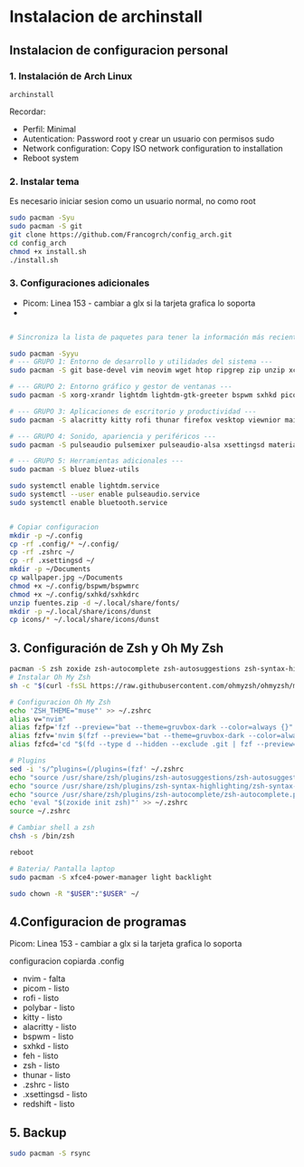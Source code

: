 # Instalacion de archinstall

## Instalacion de configuracion personal

### 1. Instalación de Arch Linux

    archinstall

Recordar:

- Perfil: Minimal
- Autentication: Password root y crear un usuario con permisos sudo
- Network configuration: Copy ISO network configuration to installation
- Reboot system

### 2. Instalar tema

Es necesario iniciar sesion como un usuario normal, no como root

```bash
sudo pacman -Syu
sudo pacman -S git
git clone https://github.com/Francogrch/config_arch.git
cd config_arch
chmod +x install.sh
./install.sh
```

### 3. Configuraciones adicionales

- Picom: Linea 153 - cambiar a glx si la tarjeta grafica lo soporta
-

```bash

# Sincroniza la lista de paquetes para tener la información más reciente

sudo pacman -Syyu
# --- GRUPO 1: Entorno de desarrollo y utilidades del sistema ---
sudo pacman -S git base-devel vim neovim wget htop ripgrep zip unzip xclip xdotool man xdg-user-dirs

# --- GRUPO 2: Entorno gráfico y gestor de ventanas ---
sudo pacman -S xorg-xrandr lightdm lightdm-gtk-greeter bspwm sxhkd picom feh dunst polybar

# --- GRUPO 3: Aplicaciones de escritorio y productividad ---
sudo pacman -S alacritty kitty rofi thunar firefox vesktop viewnior maim

# --- GRUPO 4: Sonido, apariencia y periféricos ---
sudo pacman -S pulseaudio pulsemixer pulseaudio-alsa xsettingsd material-gtk-theme papirus-icon-theme redshift polkit-gnome xcolor

# --- GRUPO 5: Herramientas adicionales ---
sudo pacman -S bluez bluez-utils

sudo systemctl enable lightdm.service
sudo systemctl --user enable pulseaudio.service
sudo systemctl enable bluetooth.service


# Copiar configuracion
mkdir -p ~/.config
cp -rf .config/* ~/.config/
cp -rf .zshrc ~/
cp -rf .xsettingsd ~/
mkdir -p ~/Documents
cp wallpaper.jpg ~/Documents
chmod +x ~/.config/bspwm/bspwmrc
chmod +x ~/.config/sxhkd/sxhkdrc
unzip fuentes.zip -d ~/.local/share/fonts/
mkdir -p ~/.local/share/icons/dunst
cp icons/* ~/.local/share/icons/dunst
```

## 3. Configuración de Zsh y Oh My Zsh

```bash
pacman -S zsh zoxide zsh-autocomplete zsh-autosuggestions zsh-syntax-highlighting fzf bat tree fd
# Instalar Oh My Zsh
sh -c "$(curl -fsSL https://raw.githubusercontent.com/ohmyzsh/ohmyzsh/master/tools/install.sh)"

# Configuracion Oh My Zsh
echo 'ZSH_THEME="muse"' >> ~/.zshrc
alias v="nvim"
alias fzfp='fzf --preview="bat --theme=gruvbox-dark --color=always {}"'
alias fzfv='nvim $(fzf --preview="bat --theme=gruvbox-dark --color=always {}")'
alias fzfcd='cd "$(fd --type d --hidden --exclude .git | fzf --preview="tree -C {} | head -100")"'

# Plugins
sed -i 's/^plugins=(/plugins=(fzf' ~/.zshrc
echo "source /usr/share/zsh/plugins/zsh-autosuggestions/zsh-autosuggestions.zsh" >> ~/.zshrc
echo "source /usr/share/zsh/plugins/zsh-syntax-highlighting/zsh-syntax-highlighting.zsh" >> ~/.zshrc
echo "source /usr/share/zsh/plugins/zsh-autocomplete/zsh-autocomplete.plugin.zsh" >> ~/.zshrc
echo 'eval "$(zoxide init zsh)"' >> ~/.zshrc
source ~/.zshrc

# Cambiar shell a zsh
chsh -s /bin/zsh

reboot

# Bateria/ Pantalla laptop
sudo pacman -S xfce4-power-manager light backlight

sudo chown -R "$USER":"$USER" ~/
```

## 4.Configuracion de programas

Picom: Linea 153 - cambiar a glx si la tarjeta grafica lo soporta

configuracion copiarda .config

- nvim - falta
- picom - listo
- rofi - listo
- polybar - listo
- kitty - listo
- alacritty - listo
- bspwm - listo
- sxhkd - listo
- feh - listo
- zsh - listo
- thunar - listo
- .zshrc - listo
- .xsettingsd - listo
- redshift - listo

## 5. Backup

```bash
sudo pacman -S rsync
```
